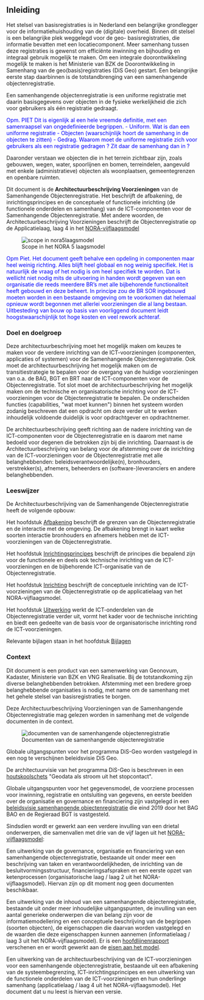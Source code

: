 ## Inleiding

Het stelsel van basisregistraties is in Nederland een belangrijke grondlegger voor de informatiehuishouding van de (digitale) overheid. Binnen dit stelsel is een belangrijke plek weggelegd voor de geo- basisregistraties, die informatie bevatten met een locatiecomponent. Meer samenhang tussen deze registraties is gewenst om efficiënte inwinning en bijhouding en integraal gebruik mogelijk te maken. Om een integrale doorontwikkeling mogelijk te maken is het Ministerie van BZK de Doorontwikkeling in Samenhang van de geo(basis)registraties (DiS Geo) gestart. Een belangrijke eerste stap daarbinnen is de totstandbrenging van een samenhangende objectenregistratie.

Een samenhangende objectenregistratie is een uniforme registratie met daarin basisgegevens over objecten in de fysieke werkelijkheid die zich voor gebruikers als één registratie gedraagt.

<p style="color:blue">
Opm. PIET Dit is eigenlijk al een hele vreemde definitie, met een samenraapsel van ongedefinieerde begrippen.
-	Uniform. Wat is dan een uniforme registratie 
-	Objecten (waarschijnlijk hoort de samenhang in de objecten te zitten)
-	Gedrag. Waarom moet de uniforme registratie zich voor gebruikers als een registratie gedragen ? Zit daar de samenhang dan in ?
</p>

Daaronder verstaan we objecten die in het terrein zichtbaar zijn, zoals gebouwen, wegen, water, spoorlijnen en bomen, terreindelen, aangevuld met enkele (administratieve) objecten als woonplaatsen, gemeentegrenzen en openbare ruimten.

Dit document is de **Architectuurbeschrijving Voorzieningen** van de Samenhangende Objectenregistratie. Het beschrijft de afbakening, de inrichtingsprincipes en de conceptuele of functionele inrichting (de functionele onderdelen en samenhang) van de ICT-componenten voor de Samenhangende Objectenregistratie. Met andere woorden, de Architectuurbeschrijving Voorzieningen beschrijft de Objectenregistratie op de Applicatielaag, laag 4 in het [NORA-vijflaagsmodel](https://www.noraonline.nl/wiki/Vijflaagsmodel)

<figure id="scope in nora5laagsmodel">
    <img src="media/scope-in-nora5laagsmodel.png" alt="scope in nora5laagsmodel">
    <figcaption>Scope in het NORA 5 laagsmodel</figcaption>
</figure>

<p style="color:blue">
Opm Piet. Het document geeft behalve een opdeling in componenten maar heel weinig richting. Alles blijft heel globaal en nog weinig specifiek.
Het is natuurlijk de vraag of het nodig is om heel specifiek te worden. Dat is wellicht niet nodig mits de uitvoering in handen wordt gegeven van een organisatie die reeds meerdere BR’s met alle bijbehorende functionaliteit heeft gebouwd en deze beheert. In principe zou de BR SOR ingebouwd moeten worden in een bestaande omgeving om te voorkomen dat helemaal opnieuw wordt begonnen met allerlei voorzieningen die al lang bestaan.
Uitbesteding van bouw op basis van voorliggend document leidt hoogstwaarschijnlijk tot hoge kosten en veel rework achteraf.
</p>

### Doel en doelgroep

Deze architectuurbeschrijving moet het mogelijk maken om  keuzes te maken voor de verdere inrichting van de ICT-voorzieningen (componenten, applicaties of systemen) voor de Samenhangende Objectenregistratie. Ook moet de architectuurbeschrijving het mogelijk maken om de transitiestrategie te bepalen voor de overgang van de huidige voorzieningen van o.a. de BAG, BGT en BRT naar de ICT-componenten voor de Objectenregistratie. Tot slot moet de architectuurbeschrijving het mogelijk maken om de technische en organisatorische inrichting voor de ICT-voorzieningen voor de Objectenregistratie te bepalen. De onderscheiden functies (capabilities, "wat moet kunnen") binnen het systeem worden zodanig beschreven dat een opdracht om deze verder uit te werken inhoudelijk voldoende duidelijk is voor opdrachtgever en opdrachtnemer.

De architectuurbeschrijving geeft richting aan de nadere inrichting van de ICT-componenten voor de Objectenregistratie en is daarom met name bedoeld voor degenen die betrokken zijn bij die inrichting. Daarnaast is de Architectuurbeschrijving van belang voor de afstemming over de inrichting van de ICT-voorzieningen voor de Objectenregistratie met alle belanghebbenden: beleidsverantwoordelijke(n), bronhouders, verstrekker(s), afnemers, beheerders en (software-)leveranciers en andere belanghebbenden.

### Leeswijzer

De Architectuurbeschrijving van de Samenhangende Objectenregistratie heeft de volgende opbouw:

Het hoofdstuk [Afbakening](#afbakening) beschrijft de grenzen van de Objectenregistratie en de interactie met de omgeving. De afbakening brengt in kaart welke soorten interactie bronhouders en afnemers hebben met de ICT-voorzieningen van de Objectenregistratie.

Het hoofdstuk [Inrichtingsprincipes](#inrichtingsprincipes) beschrijft de principes die bepalend zijn voor de functionele en deels ook technische inrichting van de ICT-voorzieningen en de bijbehorende ICT-organisatie van de Objectenregistratie.  

Het hoofdstuk [Inrichting](#inrichting) beschrijft de conceptuele inrichting van de ICT-voorzieningen van de Objectenregistratie op de applicatielaag van het NORA-vijflaagsmodel.

Het hoofdstuk [Uitwerking](#uitwerking) werkt de ICT-onderdelen van de Objectenregistratie verder uit, vormt het kader voor de technische inrichting en biedt een gedeelte van de basis voor de organisatorische inrichting rond de ICT-voorzieningen.

Relevante bijlagen staan in het hoofdstuk [Bijlagen](#bijlage-principes)

### Context

Dit document is een product van een samenwerking van Geonovum, Kadaster, Ministerie van BZK en VNG Realisatie. Bij de totstandkoming zijn diverse belanghebbenden betrokken. Afstemming met een bredere groep belanghebbende organisaties is nodig, met name om de samenhang met het gehele stelsel van basisregistraties te borgen. 

Deze Architectuurbeschrijving Voorzieningen van de Samenhangende Objectenregistratie mag gelezen worden in samenhang met de volgende  documenten in de context. 

<figure id="documentenstructuur">
    <img src="media/documentenstructuur.png" alt="documenten van de samenhangende objectenregistratie">
    <figcaption>Documenten van de samenhangende objectenregistratie</figcaption>
</figure>

Globale uitgangspunten voor het programma DiS-Geo worden vastgelegd in een nog te verschijnen beleidsvisie DiS Geo.

De architectuurvisie van het programma DiS-Geo is beschreven in een [houtskoolschets](https://www.geobasisregistraties.nl/documenten/publicatie/2020/07/16/houtskoolschets-architectuurvisie-dis-geo) "Geodata als stroom uit het stopcontact".

Globale uitgangspunten voor het gegevensmodel, de voorziene processen voor inwinning, registratie en ontsluiting van gegevens, en eerste beelden over de organisatie en governance en financiering zijn vastgelegd in een [beleidsvisie samenhangende objectenregistratie](https://www.geobasisregistraties.nl/documenten/beleidsnota/2019/11/29/beleidsvisie-samenhangende-objectenregistratie) die eind 2019 door het BAG BAO en de Regieraad BGT is vastgesteld.

Sindsdien wordt er gewerkt aan een verdere invulling van een drietal onderwerpen, die samenvallen met drie van de vijf lagen uit het [NORA-vijflaagsmodel](#nora5laagsmodel):

Een uitwerking van de governance, organisatie en financiering van een samenhangende objectenregistratie, bestaande uit onder meer een beschrijving van taken en verantwoordelijkheden, de inrichting van de besluitvormingsstructuur, financieringsafspraken en een eerste opzet van ketenprocessen (organisatorische laag / laag 2 uit het NORA-vijflaagsmodel). Hiervan zijn op dit moment nog geen documenten beschikbaar.

Een uitwerking van de inhoud van een samenhangende objectenregistratie, bestaande uit onder meer inhoudelijke uitgangspunten, de invulling van een aantal generieke onderwerpen die van belang zijn voor de informatiemodellering en een conceptuele beschrijving van de begrippen (soorten objecten), de eigenschappen die daarvan worden vastgelegd en de waarden die deze eigenschappen kunnen aannemen (informatielaag / laag 3 uit het NORA-vijflaagsmodel). Er is een [hoofdlijnenrapport](https://docs.geostandaarden.nl/disgeo/hiso/) verschenen en er wordt gewerkt aan de [eisen aan het model](https://docs.geostandaarden.nl/disgeo/emso/). 

Een uitwerking van de architectuurbeschrijving van de ICT-voorzieningen voor een samenhangende objectenregistratie, bestaande uit een afbakening van de systeembegrenzing, ICT-inrichtingsprincipes en een uitwerking van de functionele onderdelen van de ICT-voorzieningen en hun onderlinge samenhang (applicatielaag / laag 4 uit het NORA-vijflaagsmodel). Het document dat u nu leest is hiervan een versie.

